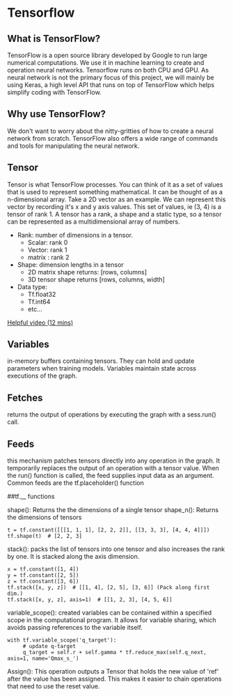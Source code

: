 # Tensorflow

## What is TensorFlow?
TensorFlow is a open source library developed by Google to run large numerical computations. We use it in machine learning to create and operation neural networks. Tensorflow runs on both CPU and GPU. As neural network is not the primary focus of this project, we will mainly be using Keras, a high level API that runs on top of TensorFlow which helps simplify coding with TensorFlow. 

## Why use TensorFlow?
We don't want to worry about the nitty-gritties of how to create a neural network from scratch. TensorFlow also offers a wide range of commands and tools for manipulating the neural network.

## Tensor
Tensor is what TensorFlow processes. You can think of it as a set of values that is used to represent something mathematical. It can be thought of as a n-dimensional array. Take a 2D vector as an example. We can represent this vector by recording it's x and y axis values. This set of values, ie (3, 4) is a tensor of rank 1. A tensor has a rank, a shape and a static type, so a tensor can be represented as a multidimensional array of numbers.

- Rank: number of dimensions in a tensor. 
  - Scalar: rank 0
  - Vector: rank 1 
  - matrix : rank 2
- Shape: dimension lengths in a tensor 
  - 2D matrix shape returns: [rows, columns]
  - 3D tensor shape returns [rows, columns, width]
- Data type: 
  - Tf.float32
  - Tf.int64
  - etc...

[Helpful video (12 mins)](https://www.youtube.com/watch?v=f5liqUk0ZTw)

## Variables
in-memory buffers containing tensors. They can hold and update parameters when training models. Variables maintain state across executions of the graph.

## Fetches
returns the output of operations by executing the graph with a sess.run() call. 

## Feeds  
this mechanism patches tensors directly into any operation in the graph. It temporarily replaces the output of an operation with a tensor value. When the run() function is called, the feed supplies input data as an argument. Common feeds are the tf.placeholder() function

##tf.__ functions

shape(): Returns the the dimensions of a single tensor
shape_n(): Returns the dimensions of tensors
```
t = tf.constant([[[1, 1, 1], [2, 2, 2]], [[3, 3, 3], [4, 4, 4]]])
tf.shape(t)  # [2, 2, 3] 
```

stack(): packs the list of tensors into one tensor and also increases the rank by one. It is stacked along the axis dimension. 
```
x = tf.constant([1, 4])
y = tf.constant([2, 5])
z = tf.constant([3, 6])
tf.stack([x, y, z])  # [[1, 4], [2, 5], [3, 6]] (Pack along first dim.)
tf.stack([x, y, z], axis=1)  # [[1, 2, 3], [4, 5, 6]]
```

variable_scope(): created variables can be contained within a specified scope in the computational program. It allows for variable sharing, which avoids passing references to the variable itself. 
```
with tf.variable_scope('q_target'):
     # update q-target
     q_target = self.r + self.gamma * tf.reduce_max(self.q_next, axis=1, name='Qmax_s_')    
```
Assign(): This operation outputs a Tensor that holds the new value of 'ref' after the value has been assigned. This makes it easier to chain operations that need to use the reset value.

